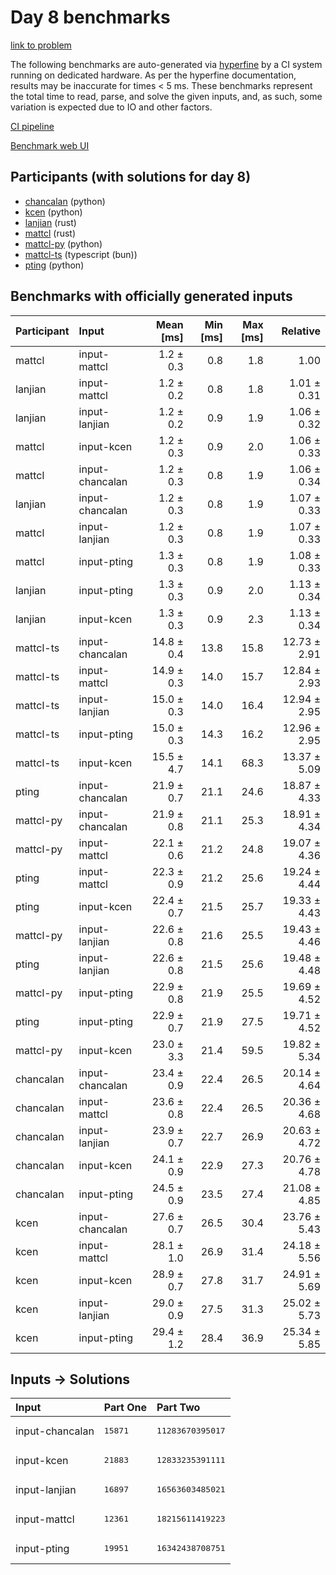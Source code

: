 # Day 8 benchmarks

[link to problem](https://adventofcode.com/2023/day/8)

The following benchmarks are auto-generated via
[hyperfine](https://github.com/sharkdp/hyperfine) by a CI system running on
dedicated hardware. As per the hyperfine documentation, results may be
inaccurate for times < 5 ms. These benchmarks represent the total time to read,
parse, and solve the given inputs, and, as such, some variation is expected due
to IO and other factors.

[CI pipeline](http://ci.papercode.net:8080/teams/main/pipelines/aoc2023)

[Benchmark web UI](https://aoc.ancalagon.black)


## Participants (with solutions for day 8)

- [chancalan](https://github.com/chancalan/aoc2023) (python)
- [kcen](https://github.com/kcen/aoc2023) (python)
- [lanjian](https://github.com/lanjian/aoc-2023) (rust)
- [mattcl](https://github.com/mattcl/aoc2023) (rust)
- [mattcl-py](https://github.com/mattcl/aoc2023-py) (python)
- [mattcl-ts](https://github.com/mattcl/aoc2023-js) (typescript (bun))
- [pting](https://github.com/pting/aoc2023) (python)


## Benchmarks with officially generated inputs

| Participant | Input | Mean [ms] | Min [ms] | Max [ms] | Relative |
|:---|:---|---:|---:|---:|---:|
| mattcl | input-mattcl | 1.2 ± 0.3 | 0.8 | 1.8 | 1.00 |
| lanjian | input-mattcl | 1.2 ± 0.2 | 0.8 | 1.8 | 1.01 ± 0.31 |
| lanjian | input-lanjian | 1.2 ± 0.2 | 0.9 | 1.9 | 1.06 ± 0.32 |
| mattcl | input-kcen | 1.2 ± 0.3 | 0.9 | 2.0 | 1.06 ± 0.33 |
| mattcl | input-chancalan | 1.2 ± 0.3 | 0.8 | 1.9 | 1.06 ± 0.34 |
| lanjian | input-chancalan | 1.2 ± 0.3 | 0.8 | 1.9 | 1.07 ± 0.33 |
| mattcl | input-lanjian | 1.2 ± 0.3 | 0.8 | 1.9 | 1.07 ± 0.33 |
| mattcl | input-pting | 1.3 ± 0.3 | 0.8 | 1.9 | 1.08 ± 0.33 |
| lanjian | input-pting | 1.3 ± 0.3 | 0.9 | 2.0 | 1.13 ± 0.34 |
| lanjian | input-kcen | 1.3 ± 0.3 | 0.9 | 2.3 | 1.13 ± 0.34 |
| mattcl-ts | input-chancalan | 14.8 ± 0.4 | 13.8 | 15.8 | 12.73 ± 2.91 |
| mattcl-ts | input-mattcl | 14.9 ± 0.3 | 14.0 | 15.7 | 12.84 ± 2.93 |
| mattcl-ts | input-lanjian | 15.0 ± 0.3 | 14.0 | 16.4 | 12.94 ± 2.95 |
| mattcl-ts | input-pting | 15.0 ± 0.3 | 14.3 | 16.2 | 12.96 ± 2.95 |
| mattcl-ts | input-kcen | 15.5 ± 4.7 | 14.1 | 68.3 | 13.37 ± 5.09 |
| pting | input-chancalan | 21.9 ± 0.7 | 21.1 | 24.6 | 18.87 ± 4.33 |
| mattcl-py | input-chancalan | 21.9 ± 0.8 | 21.1 | 25.3 | 18.91 ± 4.34 |
| mattcl-py | input-mattcl | 22.1 ± 0.6 | 21.2 | 24.8 | 19.07 ± 4.36 |
| pting | input-mattcl | 22.3 ± 0.9 | 21.2 | 25.6 | 19.24 ± 4.44 |
| pting | input-kcen | 22.4 ± 0.7 | 21.5 | 25.7 | 19.33 ± 4.43 |
| mattcl-py | input-lanjian | 22.6 ± 0.8 | 21.6 | 25.5 | 19.43 ± 4.46 |
| pting | input-lanjian | 22.6 ± 0.8 | 21.5 | 25.6 | 19.48 ± 4.48 |
| mattcl-py | input-pting | 22.9 ± 0.8 | 21.9 | 25.5 | 19.69 ± 4.52 |
| pting | input-pting | 22.9 ± 0.7 | 21.9 | 27.5 | 19.71 ± 4.52 |
| mattcl-py | input-kcen | 23.0 ± 3.3 | 21.4 | 59.5 | 19.82 ± 5.34 |
| chancalan | input-chancalan | 23.4 ± 0.9 | 22.4 | 26.5 | 20.14 ± 4.64 |
| chancalan | input-mattcl | 23.6 ± 0.8 | 22.4 | 26.5 | 20.36 ± 4.68 |
| chancalan | input-lanjian | 23.9 ± 0.7 | 22.7 | 26.9 | 20.63 ± 4.72 |
| chancalan | input-kcen | 24.1 ± 0.9 | 22.9 | 27.3 | 20.76 ± 4.78 |
| chancalan | input-pting | 24.5 ± 0.9 | 23.5 | 27.4 | 21.08 ± 4.85 |
| kcen | input-chancalan | 27.6 ± 0.7 | 26.5 | 30.4 | 23.76 ± 5.43 |
| kcen | input-mattcl | 28.1 ± 1.0 | 26.9 | 31.4 | 24.18 ± 5.56 |
| kcen | input-kcen | 28.9 ± 0.7 | 27.8 | 31.7 | 24.91 ± 5.69 |
| kcen | input-lanjian | 29.0 ± 0.9 | 27.5 | 31.3 | 25.02 ± 5.73 |
| kcen | input-pting | 29.4 ± 1.2 | 28.4 | 36.9 | 25.34 ± 5.85 |


## Inputs -> Solutions

| Input | Part One | Part Two |
|:---|:---|:---|
|input-chancalan|<pre>15871</pre>|<pre>11283670395017</pre>|
|input-kcen|<pre>21883</pre>|<pre>12833235391111</pre>|
|input-lanjian|<pre>16897</pre>|<pre>16563603485021</pre>|
|input-mattcl|<pre>12361</pre>|<pre>18215611419223</pre>|
|input-pting|<pre>19951</pre>|<pre>16342438708751</pre>|